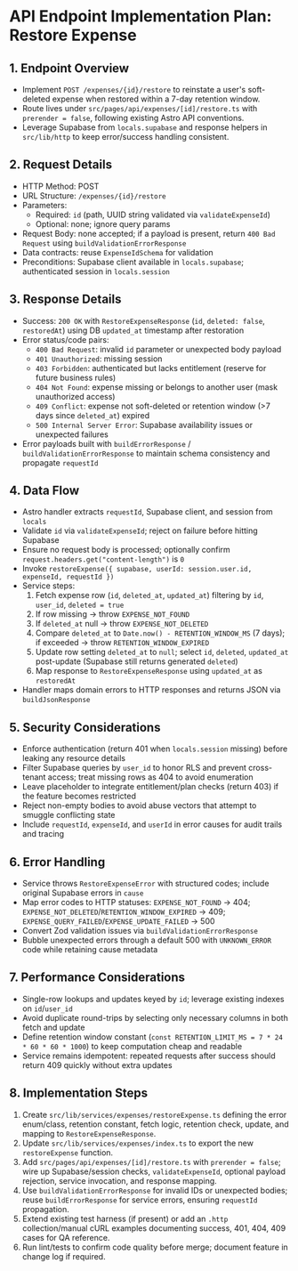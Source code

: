 # API Endpoint Implementation Plan: Restore Expense

## 1. Endpoint Overview

- Implement `POST /expenses/{id}/restore` to reinstate a user's soft-deleted expense when restored within a 7-day retention window.
- Route lives under `src/pages/api/expenses/[id]/restore.ts` with `prerender = false`, following existing Astro API conventions.
- Leverage Supabase from `locals.supabase` and response helpers in `src/lib/http` to keep error/success handling consistent.

## 2. Request Details

- HTTP Method: POST
- URL Structure: `/expenses/{id}/restore`
- Parameters:
  - Required: `id` (path, UUID string validated via `validateExpenseId`)
  - Optional: none; ignore query params
- Request Body: none accepted; if a payload is present, return `400 Bad Request` using `buildValidationErrorResponse`
- Data contracts: reuse `ExpenseIdSchema` for validation
- Preconditions: Supabase client available in `locals.supabase`; authenticated session in `locals.session`

## 3. Response Details

- Success: `200 OK` with `RestoreExpenseResponse` (`id`, `deleted: false`, `restoredAt`) using DB `updated_at` timestamp after restoration
- Error status/code pairs:
  - `400 Bad Request`: invalid `id` parameter or unexpected body payload
  - `401 Unauthorized`: missing session
  - `403 Forbidden`: authenticated but lacks entitlement (reserve for future business rules)
  - `404 Not Found`: expense missing or belongs to another user (mask unauthorized access)
  - `409 Conflict`: expense not soft-deleted or retention window (>7 days since `deleted_at`) expired
  - `500 Internal Server Error`: Supabase availability issues or unexpected failures
- Error payloads built with `buildErrorResponse` / `buildValidationErrorResponse` to maintain schema consistency and propagate `requestId`

## 4. Data Flow

- Astro handler extracts `requestId`, Supabase client, and session from `locals`
- Validate `id` via `validateExpenseId`; reject on failure before hitting Supabase
- Ensure no request body is processed; optionally confirm `request.headers.get("content-length")` is `0`
- Invoke `restoreExpense({ supabase, userId: session.user.id, expenseId, requestId })`
- Service steps:
  1. Fetch expense row (`id`, `deleted_at`, `updated_at`) filtering by `id`, `user_id`, `deleted = true`
  2. If row missing → throw `EXPENSE_NOT_FOUND`
  3. If `deleted_at` null → throw `EXPENSE_NOT_DELETED`
  4. Compare `deleted_at` to `Date.now() - RETENTION_WINDOW_MS` (7 days); if exceeded → throw `RETENTION_WINDOW_EXPIRED`
  5. Update row setting `deleted_at` to `null`; select `id`, `deleted`, `updated_at` post-update (Supabase still returns generated `deleted`)
  6. Map response to `RestoreExpenseResponse` using `updated_at` as `restoredAt`
- Handler maps domain errors to HTTP responses and returns JSON via `buildJsonResponse`

## 5. Security Considerations

- Enforce authentication (return 401 when `locals.session` missing) before leaking any resource details
- Filter Supabase queries by `user_id` to honor RLS and prevent cross-tenant access; treat missing rows as 404 to avoid enumeration
- Leave placeholder to integrate entitlement/plan checks (return 403) if the feature becomes restricted
- Reject non-empty bodies to avoid abuse vectors that attempt to smuggle conflicting state
- Include `requestId`, `expenseId`, and `userId` in error causes for audit trails and tracing

## 6. Error Handling

- Service throws `RestoreExpenseError` with structured codes; include original Supabase errors in `cause`
- Map error codes to HTTP statuses: `EXPENSE_NOT_FOUND` → 404; `EXPENSE_NOT_DELETED`/`RETENTION_WINDOW_EXPIRED` → 409; `EXPENSE_QUERY_FAILED`/`EXPENSE_UPDATE_FAILED` → 500
- Convert Zod validation issues via `buildValidationErrorResponse`
- Bubble unexpected errors through a default 500 with `UNKNOWN_ERROR` code while retaining cause metadata

## 7. Performance Considerations

- Single-row lookups and updates keyed by `id`; leverage existing indexes on `id`/`user_id`
- Avoid duplicate round-trips by selecting only necessary columns in both fetch and update
- Define retention window constant (`const RETENTION_LIMIT_MS = 7 * 24 * 60 * 60 * 1000`) to keep computation cheap and readable
- Service remains idempotent: repeated requests after success should return 409 quickly without extra updates

## 8. Implementation Steps

1. Create `src/lib/services/expenses/restoreExpense.ts` defining the error enum/class, retention constant, fetch logic, retention check, update, and mapping to `RestoreExpenseResponse`.
2. Update `src/lib/services/expenses/index.ts` to export the new `restoreExpense` function.
3. Add `src/pages/api/expenses/[id]/restore.ts` with `prerender = false`; wire up Supabase/session checks, `validateExpenseId`, optional payload rejection, service invocation, and response mapping.
4. Use `buildValidationErrorResponse` for invalid IDs or unexpected bodies; reuse `buildErrorResponse` for service errors, ensuring `requestId` propagation.
5. Extend existing test harness (if present) or add an `.http` collection/manual cURL examples documenting success, 401, 404, 409 cases for QA reference.
6. Run lint/tests to confirm code quality before merge; document feature in change log if required.
